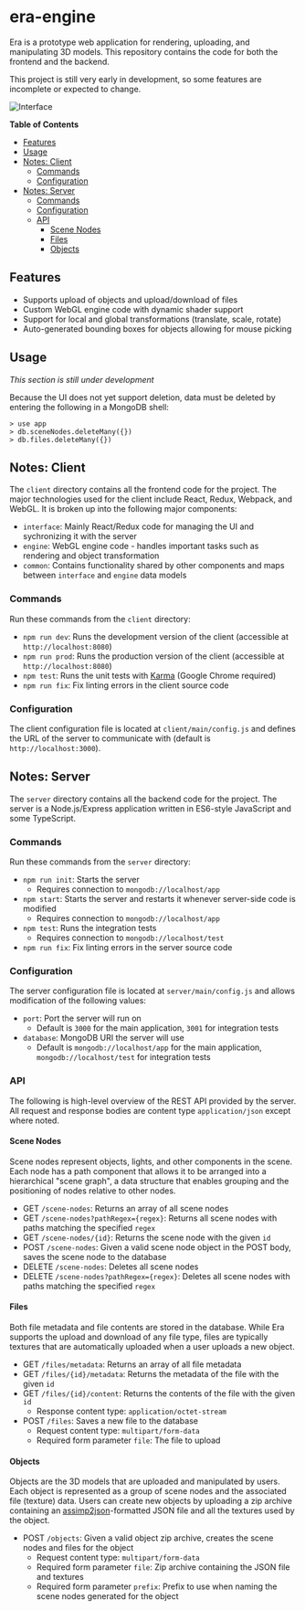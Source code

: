 # era-engine
Era is a prototype web application for rendering, uploading, and manipulating 3D models.
This repository contains the code for both the frontend and the backend.

This project is still very early in development, so some features are incomplete or expected to change.

![Interface](resources/images/interface.jpg)

**Table of Contents**
- [Features](#features)
- [Usage](#usage)
- [Notes: Client](#notes-client)
  - [Commands](#commands)
  - [Configuration](#configuration)
- [Notes: Server](#notes-server)
  - [Commands](#commands-1)
  - [Configuration](#configuration-1)
  - [API](#api)
    - [Scene Nodes](#scene-nodes)
    - [Files](#files)
    - [Objects](#objects)

## Features
- Supports upload of objects and upload/download of files
- Custom WebGL engine code with dynamic shader support
- Support for local and global transformations (translate, scale, rotate)
- Auto-generated bounding boxes for objects allowing for mouse picking

## Usage
*This section is still under development*

Because the UI does not yet support deletion, data must be deleted by entering the following in a MongoDB shell:
```
> use app
> db.sceneNodes.deleteMany({})
> db.files.deleteMany({})
```

## Notes: Client
The `client` directory contains all the frontend code for the project. The major technologies used for the client
include React, Redux, Webpack, and WebGL. It is broken up into the following major components:
- `interface`: Mainly React/Redux code for managing the UI and sychronizing it with the server
- `engine`: WebGL engine code - handles important tasks such as rendering and object transformation
- `common`: Contains functionality shared by other components and maps between `interface` and `engine` data models

### Commands
Run these commands from the `client` directory:
- `npm run dev`: Runs the development version of the client (accessible at `http://localhost:8080`)
- `npm run prod`: Runs the production version of the client (accessible at `http://localhost:8080`)
- `npm test`: Runs the unit tests with [Karma](https://karma-runner.github.io/2.0/index.html) (Google Chrome required)
- `npm run fix`: Fix linting errors in the client source code

### Configuration
The client configuration file is located at `client/main/config.js` and defines the URL of the server to
communicate with (default is `http://localhost:3000`).

## Notes: Server
The `server` directory contains all the backend code for the project. The server is a Node.js/Express application written
in ES6-style JavaScript and some TypeScript.

### Commands
Run these commands from the `server` directory:
- `npm run init`: Starts the server
  - Requires connection to `mongodb://localhost/app`
- `npm start`: Starts the server and restarts it whenever server-side code is modified
  - Requires connection to `mongodb://localhost/app`
- `npm test`: Runs the integration tests
  - Requires connection to `mongodb://localhost/test`
-  `npm run fix`: Fix linting errors in the server source code

### Configuration
The server configuration file is located at `server/main/config.js` and allows modification of the following values:
- `port`: Port the server will run on
  - Default is `3000` for the main application, `3001` for integration tests
- `database`: MongoDB URI the server will use
  - Default is `mongodb://localhost/app` for the main application, `mongodb://localhost/test` for integration tests

### API
The following is high-level overview of the REST API provided by the server. All request and response bodies are
content type `application/json` except where noted.
#### Scene Nodes
Scene nodes represent objects, lights, and other components in the scene. Each node has a path component that
allows it to be arranged into a hierarchical "scene graph", a data structure that enables grouping and the
positioning of nodes relative to other nodes.
- GET `/scene-nodes`: Returns an array of all scene nodes
- GET `/scene-nodes?pathRegex={regex}`: Returns all scene nodes with paths matching the specified `regex`
- GET `/scene-nodes/{id}`: Returns the scene node with the given `id`
- POST `/scene-nodes`: Given a valid scene node object in the POST body, saves the scene node to the database
- DELETE `/scene-nodes`: Deletes all scene nodes
- DELETE `/scene-nodes?pathRegex={regex}`: Deletes all scene nodes with paths matching the specified `regex`
#### Files
Both file metadata and file contents are stored in the database. While Era supports the upload and download
of any file type, files are typically textures that are automatically uploaded when a user uploads a
new object.
- GET `/files/metadata`: Returns an array of all file metadata
- GET `/files/{id}/metadata`: Returns the metadata of the file with the given `id`
- GET `/files/{id}/content`: Returns the contents of the file with the given `id`
  - Response content type: `application/octet-stream`
- POST `/files`: Saves a new file to the database
  - Request content type: `multipart/form-data`
  - Required form parameter `file`: The file to upload
#### Objects
Objects are the 3D models that are uploaded and manipulated by users. Each object is represented as a group
of scene nodes and the associated file (texture) data. Users can create new objects by uploading a zip
archive containing an [assimp2json](https://github.com/acgessler/assimp2json)-formatted JSON file and all
the textures used by the object.
- POST `/objects`: Given a valid object zip archive, creates the scene nodes and files for the object
  - Request content type: `multipart/form-data`
  - Required form parameter `file`: Zip archive containing the JSON file and textures
  - Required form parameter `prefix`: Prefix to use when naming the scene nodes generated for the object
